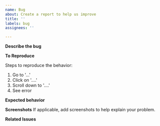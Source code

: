 ```yaml
---
name: Bug
about: Create a report to help us improve
title: ''
labels: bug
assignees: ''

---
```


**Describe the bug**

**To Reproduce**

Steps to reproduce the behavior:
1. Go to '...'
2. Click on '....'
3. Scroll down to '....'
4. See error

**Expected behavior**


**Screenshots**
If applicable, add screenshots to help explain your problem.


**Related Issues**
